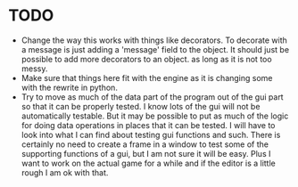 TODO
====

* Change the way this works with things like decorators. To decorate with a message is just adding a 'message' field to the object. It should just be possible to add more decorators to an object. as long as it is not too messy.
* Make sure that things here fit with the engine as it is changing some with the rewrite in python.
* Try to move as much of the data part of the program out of the gui part so that it can be properly tested. I know lots of the gui will not be automatically testable. But it may be possible to put as much of the logic for doing data operations in places that it can be tested. I will have to look into what I can find about testing gui functions and such. There is certainly no need to create a frame in a window to test some of the supporting functions of a gui, but I am not sure it will be easy. Plus I want to work on the actual game for a while and if the editor is a little rough I am ok with that.